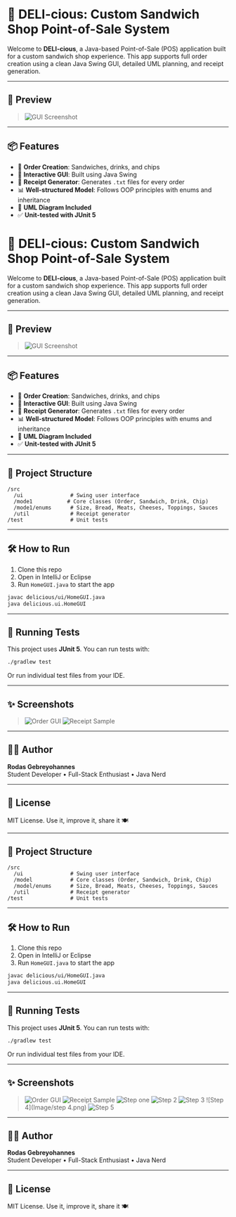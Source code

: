 # 🥪 DELI-cious: Custom Sandwich Shop Point-of-Sale System

Welcome to **DELI-cious**, a Java-based Point-of-Sale (POS) application built for a custom sandwich shop experience. This app supports full order creation using a clean Java Swing GUI, detailed UML planning, and receipt generation.

---

## 📸 Preview

> ![GUI Screenshot](image/home.png)

---

## 📦 Features

- 🧾 **Order Creation**: Sandwiches, drinks, and chips
- 🧠 **Interactive GUI**: Built using Java Swing
- 📄 **Receipt Generator**: Generates `.txt` files for every order
- 📊 **Well-structured Model**: Follows OOP principles with enums and inheritance
- 📌 **UML Diagram Included**
- ✅ **Unit-tested with JUnit 5**
# 🥪 DELI-cious: Custom Sandwich Shop Point-of-Sale System

Welcome to **DELI-cious**, a Java-based Point-of-Sale (POS) application built for a custom sandwich shop experience. This app supports full order creation using a clean Java Swing GUI, detailed UML planning, and receipt generation.

---

## 📸 Preview

> ![GUI Screenshot](image/homegui.png)

---

## 📦 Features

- 🧾 **Order Creation**: Sandwiches, drinks, and chips
- 🧠 **Interactive GUI**: Built using Java Swing
- 📄 **Receipt Generator**: Generates `.txt` files for every order
- 📊 **Well-structured Model**: Follows OOP principles with enums and inheritance
- 📌 **UML Diagram Included**
- ✅ **Unit-tested with JUnit 5**

---

## 🧩 Project Structure

```
/src
  /ui               # Swing user interface
  /mode1           # Core classes (Order, Sandwich, Drink, Chip)
  /mode1/enums      # Size, Bread, Meats, Cheeses, Toppings, Sauces
  /util             # Receipt generator
/test               # Unit tests
```

---

## 🛠 How to Run

1. Clone this repo
2. Open in IntelliJ or Eclipse
3. Run `HomeGUI.java` to start the app

```bash
javac delicious/ui/HomeGUI.java
java delicious.ui.HomeGUI
```

---

## 🧪 Running Tests

This project uses **JUnit 5**. You can run tests with:

```bash
./gradlew test
```

Or run individual test files from your IDE.

---

## ✨ Screenshots

> ![Order GUI](image/homegui.png)
> ![Receipt Sample](image/R.png)

---

## 🧑‍💻 Author

**Rodas Gebreyohannes**  
Student Developer • Full-Stack Enthusiast • Java Nerd

---

## 📄 License

MIT License. Use it, improve it, share it 🍽️


---

## 🧩 Project Structure

```
/src
  /ui               # Swing user interface
  /model            # Core classes (Order, Sandwich, Drink, Chip)
  /model/enums      # Size, Bread, Meats, Cheeses, Toppings, Sauces
  /util             # Receipt generator
/test               # Unit tests
```

---

## 🛠 How to Run

1. Clone this repo
2. Open in IntelliJ or Eclipse
3. Run `HomeGUI.java` to start the app

```bash
javac delicious/ui/HomeGUI.java
java delicious.ui.HomeGUI
```

---

## 🧪 Running Tests

This project uses **JUnit 5**. You can run tests with:

```bash
./gradlew test
```

Or run individual test files from your IDE.

---

## ✨ Screenshots

> ![Order GUI](Image/homegui.png)
> ![Receipt Sample](Image/R.png)
> ![Step one](Image/1.png)
> ![Step 2](Image/2.png)
> ![Step 3](Image/3.png)
> ![Step 4](Image/step 4.png)
> ![Step 5](Image/step5.png)

---

## 🧑‍💻 Author

**Rodas Gebreyohannes**  
Student Developer • Full-Stack Enthusiast • Java Nerd

---

## 📄 License

MIT License. Use it, improve it, share it 🍽️

